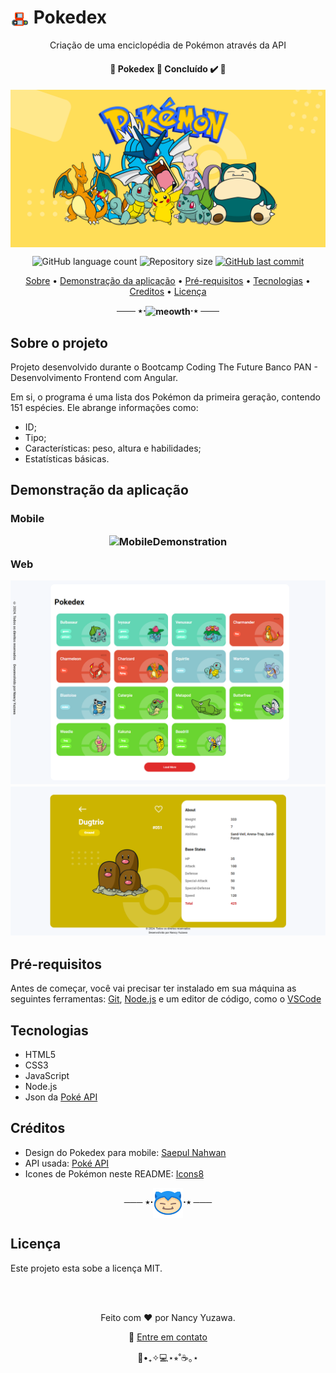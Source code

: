 <h1>
	<img align="center" width="30" height="30" src="./github/icons8-pokedex-48 (1).png" alt="pokedex"/>
	Pokedex
</h1>
<p align="center">
	Criação de uma enciclopédia de Pokémon através da API
</p>
<p align="center">
<h4 align="center"> 🚧 Pokedex 🚀 Concluído ✔️ 🚧</h4></p>
<p align="center">

<img align="center" src="./github/pokedex-banner.png" alt="benner"/>

<p align="center">
  <img alt="GitHub language count" src="https://img.shields.io/github/languages/count/nancyuzawa/Pokedex?color=%2304D361">
  <img alt="Repository size" src="https://img.shields.io/github/repo-size/nancyuzawa/Pokedex">
  <a href="https://github.com/tgmarinho/nlw1/commits/master">
    <img alt="GitHub last commit" src="https://img.shields.io/github/last-commit/nancyuzawa/Pokedex">
  </a>
</p>


<p align="center">  
	<a href="#sobre">Sobre</a> • <a href="#demo">Demonstração da aplicação</a> • <a href="#preRequisitos">Pré-requisitos</a> • <a href="#tecnologias">Tecnologias</a> • <a href="#creditos">Creditos</a> • <a href="#licenca">Licença</a> 
</p>

<p align="center">
	<b>─── ⋆⋅<img align="center" width="48" height="48" src="./github/icons8-família-de-meowth-48.png" alt="meowth"/>⋅⋆ ───</b>
</p>

<h2 id="sobre">
	Sobre o projeto
</h2>
<p>
	Projeto desenvolvido durante o Bootcamp Coding The Future Banco PAN - Desenvolvimento Frontend com Angular.
</p>
<p>
	Em si, o programa é uma lista dos Pokémon da primeira geração, contendo 151 espécies. Ele abrange informações como:
	<ul>
		<li>
			ID;
		</li>
		<li>
			Tipo;
		</li>
		<li>
			Características: peso, altura e habilidades;
		</li>
		<li>
			Estatísticas básicas.
		</li>
	</ul>
</p>
<h2 id="demo">
	Demonstração da aplicação
	<h3>
		Mobile
		<p align="center">
			<img src="./github/MobileDemonstration.gif" alt="MobileDemonstration"/>
		</p>
		Web
		<p align="center">
			<img src="./github/WebDemonstration1.png" alt="WebDemonstration1"/>
   		 	<img src="./github/WebDemonstration2.png" alt="WebDemonstration2"/>
		</p>
	</h3>
	
</h2>
<h2 id="preRequisitos">
	Pré-requisitos
</h2>
 Antes de começar, você vai precisar ter instalado em sua máquina as seguintes ferramentas: <a href="https://git-scm.com">Git</a>, <a href="https://nodejs.org/en/">Node.js</a> e um editor de código, como o <a href="https://code.visualstudio.com">VSCode</a>
<h2 id="tecnologias">
	Tecnologias
</h2>
<ul>
	<li>
		HTML5
	</li>
	<li>
		CSS3
	</li>
	<li>
		JavaScript
	</li>
	<li>
		Node.js
	</li>
	<li>
		Json da <a href="https://pokeapi.co">Poké API</a>
	</li>
</ul>

<h2 id="creditos">
	Créditos
</h2>
<ul>
	<li>
		Design do Pokedex para mobile: <a href="https://dribbble.com/shots/6540871-Pokedex-App">Saepul Nahwan</a>
	</li>
	<li>
		API usada: <a href="https://pokeapi.co">Poké API</a>
	</li>
	<li>
		Icones de Pokémon neste README: <a href="https://icons8.com.br/icons/set/pokedex">Icons8</a>
	</li>
</ul>

<p align="center">
	<b>─── ⋆⋅<img align="center" width="48" height="48" src="./github/icons8-indayo-48.png" alt="snorlax-icon"/>⋅⋆ ───</b>
</p>

<h2 id="licenca">
	Licença
</h2>
<p >
	Este projeto esta sobe a licença MIT.
</p>
</br>
</br>


<p align="center">
	Feito com ❤️ por Nancy Yuzawa. 
</p>
<p align="center">
	👋 <a href="https://www.linkedin.com/in/nancy-yuzawa">Entre em contato</a>
</p>
<div align = "center">🌿•₊✧💻⋆⭒˚☕️｡⋆</div>
